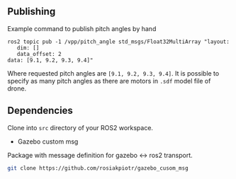 ## Publishing

Example command to publish pitch angles by hand

```
ros2 topic pub -1 /vpp/pitch_angle std_msgs/Float32MultiArray "layout:
   dim: []
   data_offset: 2
data: [9.1, 9.2, 9.3, 9.4]"
```

Where requested pitch angles are `[9.1, 9.2, 9.3, 9.4]`. It is possible to specify as many pitch angles as there are motors in `.sdf` model file of drone.

## Dependencies

Clone into `src` directory of your ROS2 workspace.

* Gazebo custom msg

Package with message definition for gazebo <-> ros2 transport.
``` sh
git clone https://github.com/rosiakpiotr/gazebo_cusom_msg
```